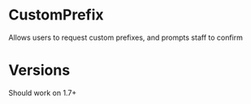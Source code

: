 # CustomPrefix
Allows users to request custom prefixes, and prompts staff to confirm

# Versions
Should work on 1.7+